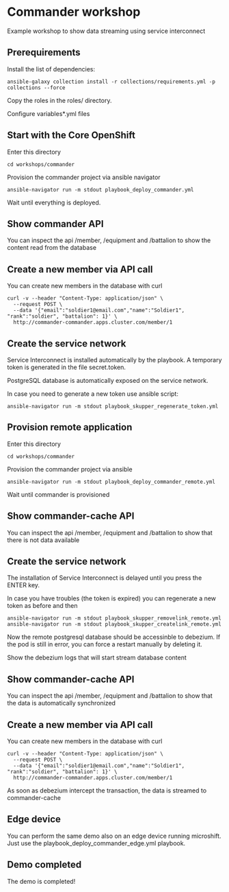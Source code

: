 # Commander workshop

Example workshop to show data streaming using service interconnect

## Prerequirements

Install the list of dependencies:

```
ansible-galaxy collection install -r collections/requirements.yml -p collections --force
```

Copy the roles in the roles/ directory.

Configure variables*.yml files

## Start with the Core OpenShift

Enter this directory

```
cd workshops/commander
```

Provision the commander project via ansible navigator

```
ansible-navigator run -m stdout playbook_deploy_commander.yml
```

Wait until everything is deployed.

## Show commander API

You can inspect the api /member, /equipment and /battalion to show the content
read from the database

## Create a new member via API call

You can create new members in the database with curl

```
curl -v --header "Content-Type: application/json" \
  --request POST \
  --data '{"email":"soldier1@email.com","name":"Soldier1", "rank":"soldier", "battalion": 1}' \
  http://commander-commander.apps.cluster.com/member/1
```

## Create the service network

Service Interconnect is installed automatically by the playbook. A temporary token is generated in
the file secret.token.

PostgreSQL database is automatically exposed on the service network.

In case you need to generate a new token use ansible script:

```
ansible-navigator run -m stdout playbook_skupper_regenerate_token.yml
```

## Provision remote application

Enter this directory

```
cd workshops/commander
```

Provision the commander project via ansible

```
ansible-navigator run -m stdout playbook_deploy_commander_remote.yml
```

Wait until commander is provisioned

## Show commander-cache API

You can inspect the api /member, /equipment and /battalion to show that there is not data available

## Create the service network

The installation of Service Interconnect is delayed until you press the ENTER key.

In case you have troubles (the token is expired) you can regenerate a new token as before and then 

```
ansible-navigator run -m stdout playbook_skupper_removelink_remote.yml
ansible-navigator run -m stdout playbook_skupper_createlink_remote.yml
```

Now the remote postgresql database should be accessinble to debezium.
If the pod is still in error, you can force a restart manually by deleting it.

Show the debezium logs that will start stream database content

## Show commander-cache API

You can inspect the api /member, /equipment and /battalion to show that the data
is automatically synchronized

## Create a new member via API call

You can create new members in the database with curl

```
curl -v --header "Content-Type: application/json" \
  --request POST \
  --data '{"email":"soldier1@email.com","name":"Soldier1", "rank":"soldier", "battalion": 1}' \
  http://commander-commander.apps.cluster.com/member/1
```

As soon as debezium intercept the transaction, the data is streamed to commander-cache

## Edge device

You can perform the same demo also on an edge device running microshift. Just use the playbook_deploy_commander_edge.yml playbook.

## Demo completed

The demo is completed!